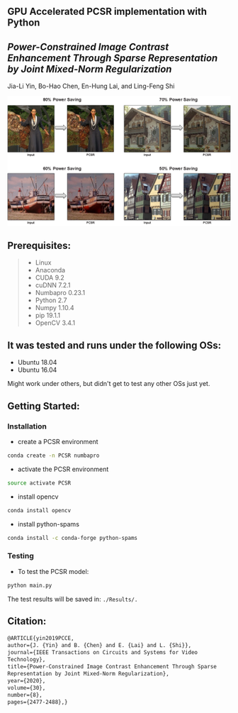 ## GPU Accelerated PCSR implementation with Python
## *Power-Constrained Image Contrast Enhancement Through Sparse Representation by Joint Mixed-Norm Regularization*
Jia-Li Yin, Bo-Hao Chen, En-Hung Lai, and Ling-Feng Shi

![](/demo.png)

## Prerequisites:
> * Linux
> * Anaconda
> * CUDA 9.2
> * cuDNN 7.2.1
> * Numbapro 0.23.1
> * Python 2.7
> * Numpy 1.10.4
> * pip 19.1.1
> * OpenCV 3.4.1

## It was tested and runs under the following OSs:
* Ubuntu 18.04
* Ubuntu 16.04

Might work under others, but didn't get to test any other OSs just yet.

## Getting Started:
### Installation
- create a PCSR environment
```bash
conda create -n PCSR numbapro
```
- activate the PCSR environment
```bash
source activate PCSR
```
- install opencv
```bash
conda install opencv 
```
- install python-spams
```bash
conda install -c conda-forge python-spams
```

### Testing 
- To test the PCSR model:
```bash
python main.py
``` 
The test results will be saved in: `./Results/.`

## Citation:   
    @ARTICLE{yin2019PCCE, 
    author={J. {Yin} and B. {Chen} and E. {Lai} and L. {Shi}}, 
    journal={IEEE Transactions on Circuits and Systems for Video Technology},  
    title={Power-Constrained Image Contrast Enhancement Through Sparse Representation by Joint Mixed-Norm Regularization},  
    year={2020},  
    volume={30}, 
    number={8},  
    pages={2477-2488},}
